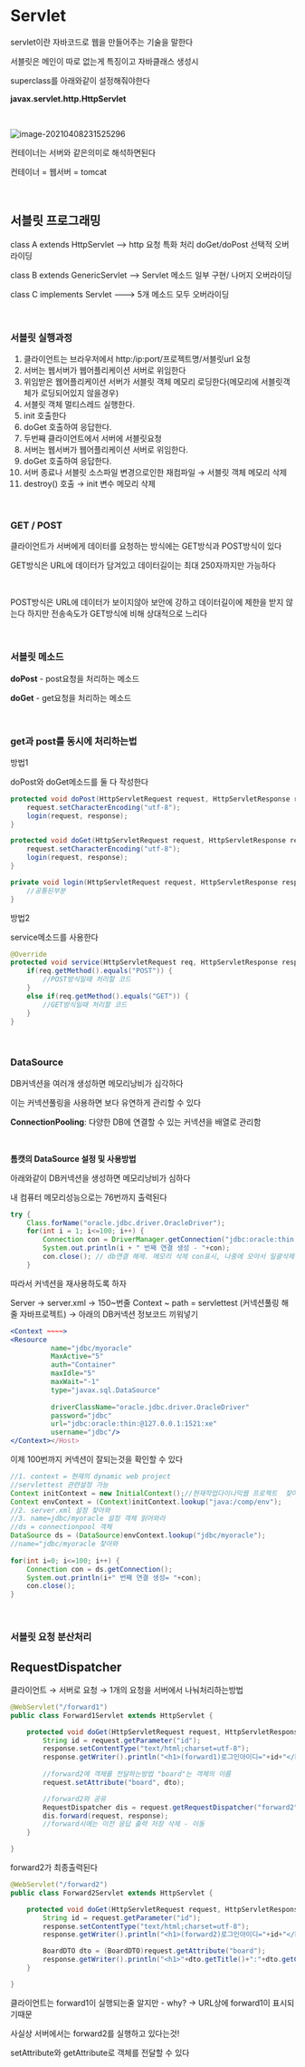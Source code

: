 # Servlet

servlet이란 자바코드로 웹을 만들어주는 기술을 말한다

서블릿은 메인이 따로 없는게 특징이고 자바클래스 생성시 

superclass를 아래와같이 설정해줘야한다

**javax.servlet.http.HttpServlet**

<br>

![image-20210408231525296](md-images/image-20210408231525296.png)

컨테이너는 서버와 같은의미로 해석하면된다

컨테이너 = 웹서버 = tomcat

<br>

## 서블릿 프로그래밍

class A extends HttpServlet --> http 요청 특화 처리 doGet/doPost 선택적 오버라이딩

 class B extends GenericServlet --> Servlet 메소드 일부 구현/ 나머지 오버라이딩 

class C implements Servlet ---> 5개 메소드 모두 오버라이딩

<br>

### 서블릿 실행과정

1. 클라이언트는 브라우저에서 http:/ip:port/프로젝트명/서블릿url 요청
2. 서버는 웹서버가 웹어플리케이션 서버로 위임한다
3. 위임받은 웹어플리케이션 서버가 서블릿 객체 메모리 로딩한다(메모리에 서블릿객체가 로딩되어있지 않을경우)
4. 서블릿 객체 멀티스레드 실행한다.
5. init 호출한다
6. doGet 호출하여 응답한다.
7. 두번째 클라이언트에서 서버에 서블릿요청
8. 서버는 웹서버가 웹어플리케이션 서버로 위임한다.
9. doGet 호출하여 응답한다.
10. 서버 종료나 서블릿 소스파일 변경으로인한 재컴파일 → 서블릿 객체 메모리 삭제
11. destroy() 호출 → init 변수 메모리 삭제

<br>

### GET / POST

클라이언트가 서버에게 데이터를 요청하는 방식에는 GET방식과 POST방식이 있다

GET방식은 URL에 데이터가 담겨있고 데이터길이는 최대 250자까지만 가능하다

<br>

POST방식은 URL에 데이터가 보이지않아 보안에 강하고 데이터길이에 제한을 받지 않는다
하지만 전송속도가 GET방식에 비해 상대적으로 느리다

<br>

### 서블릿 메소드

**doPost** - post요청을 처리하는 메소드

**doGet** - get요청을 처리하는 메소드

<br>

### get과 post를 동시에 처리하는법

방법1

doPost와 doGet메소드를 둘 다 작성한다

```java
protected void doPost(HttpServletRequest request, HttpServletResponse response) 	throws ServletException, IOException {		
    request.setCharacterEncoding("utf-8");
    login(request, response);
}

protected void doGet(HttpServletRequest request, HttpServletResponse response) 		throws ServletException, IOException {		
    request.setCharacterEncoding("utf-8");
    login(request, response);
}

private void login(HttpServletRequest request, HttpServletResponse response) throws 	IOException{
    //공통된부분	
}
```

방법2

service메소드를 사용한다

```java
@Override
protected void service(HttpServletRequest req, HttpServletResponse resp) throws 	ServletException, IOException {
    if(req.getMethod().equals("POST")) {
        //POST방식일때 처리할 코드
    }
    else if(req.getMethod().equals("GET")) {
        //GET방식일때 처리할 코드
    }
}
```

<br>

### DataSource

DB커넥션을 여러개 생성하면 메모리낭비가 심각하다

이는 커넥션풀링을 사용하면 보다 유연하게 관리할 수 있다

**ConnectionPooling**: 다양한 DB에 연결할 수 있는 커넥션을 배열로 관리함

<br>

**톰캣의 DataSource 설정 및 사용방법**

아래와같이 DB커넥션을 생성하면 메모리낭비가 심하다

내 컴퓨터 메모리성능으로는 76번까지 출력된다

```java
try {
    Class.forName("oracle.jdbc.driver.OracleDriver");
    for(int i = 1; i<=100; i++) {
        Connection con = DriverManager.getConnection("jdbc:oracle:thin:@127.0.0.1:1521:xe", "jdbc", "jdbc");
        System.out.println(i + " 번째 연결 생성 - "+con);
        con.close(); // db연결 해제. 메모리 삭제 con표시, 나중에 모아서 일괄삭제
    }
```

따라서 커넥션을 재사용하도록 하자

Server → server.xml → 150~번줄 Context ~ path = servlettest (커넥션풀링 해줄 자바프로젝트) → 아래의 DB커넥션 정보코드 끼워넣기

```jsx
<Context ~~~~>
<Resource 
	      name="jdbc/myoracle" 
	      MaxActive="5" 
	      auth="Container" 
	      maxIdle="5" 
	      maxWait="-1" 
	      type="javax.sql.DataSource" 
	      
	      driverClassName="oracle.jdbc.driver.OracleDriver" 
	      password="jdbc" 
	      url="jdbc:oracle:thin:@127.0.0.1:1521:xe" 
	      username="jdbc"/>
</Context></Host>
```

이제 100번까지 커넥션이 잘되는것을 확인할 수 있다

```java
//1. context = 현재의 dynamic web project
//servlettest 관련설정 가능
Context initContext = new InitialContext();//현재작업다이나믹웹 프로젝트  찾아와
Context envContext = (Context)initContext.lookup("java:/comp/env");
//2. server.xml 설정 찾아와
//3. name=jdbc/myoracle 설정 객체 읽어와라
//ds = connectionpool 객체 
DataSource ds = (DataSource)envContext.lookup("jdbc/myoracle"); 
//name="jdbc/myoracle 찾아와	
			
for(int i=0; i<=100; i++) {
    Connection con = ds.getConnection();
    System.out.println(i+" 번째 연결 생성= "+con);
    con.close();
}
```

<br>

### 서블릿 요청 분산처리

## RequestDispatcher

클라이언트 → 서버로 요청 → 1개의 요청을 서버에서 나눠처리하는방법

```java
@WebServlet("/forward1")
public class Forward1Servlet extends HttpServlet {	

	protected void doGet(HttpServletRequest request, HttpServletResponse response) throws ServletException, IOException {
		String id = request.getParameter("id");
		response.setContentType("text/html;charset=utf-8");
		response.getWriter().println("<h1>(forward1)로그인아이디="+id+"</h1>");
		
		//forward2에 객체를 전달하는방법 "board"는 객체의 이름
		request.setAttribute("board", dto);

		//forward2와 공유
		RequestDispatcher dis = request.getRequestDispatcher("forward2");
		dis.forward(request, response);
		//forward시에는 이전 응답 출력 저장 삭제 - 이동
	}

}
```

forward2가 최종출력된다

```java
@WebServlet("/forward2")
public class Forward2Servlet extends HttpServlet {	

	protected void doGet(HttpServletRequest request, HttpServletResponse response) throws ServletException, IOException {
		String id = request.getParameter("id");
		response.setContentType("text/html;charset=utf-8");
		response.getWriter().println("<h1>(forward2)로그인아이디="+id+"</h1>");

		BoardDTO dto = (BoardDTO)request.getAttribute("board");
		response.getWriter().println("<h1>"+dto.getTitle()+":"+dto.getContents()+"</h1>");
	}

}
```

클라이언트는 forward1이 실행되는줄 알지만 - why?  -> URL상에 forward1이 표시되기때문

사실상 서버에서는 forward2를 실행하고 있다는것!

setAttribute와 getAttribute로 객체를 전달할 수 있다

